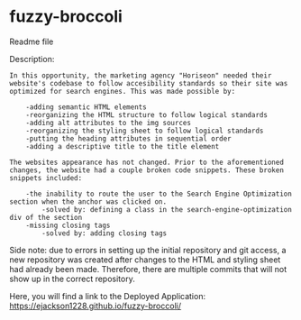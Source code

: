 # fuzzy-broccoli

Readme file

Description: 
    
    In this opportunity, the marketing agency "Horiseon" needed their website's codebase to follow accesibility standards so their site was optimized for search engines. This was made possible by:
        
        -adding semantic HTML elements
        -reorganizing the HTML structure to follow logical standards
        -adding alt attributes to the img sources
        -reorganizing the styling sheet to follow logical standards
        -putting the heading attributes in sequential order
        -adding a descriptive title to the title element

    The websites appearance has not changed. Prior to the aforementioned changes, the website had a couple broken code snippets. These broken snippets included:  
        
        -the inability to route the user to the Search Engine Optimization section when the anchor was clicked on.
            -solved by: defining a class in the search-engine-optimization div of the section
        -missing closing tags
            -solved by: adding closing tags

Side note: due to errors in setting up the initial repository and git access, a new repository was created after changes to the HTML and styling sheet had already been made. Therefore, there are multiple commits that will not show up in the correct repository. 

Here, you will find a link to the Deployed Application: https://ejackson1228.github.io/fuzzy-broccoli/

